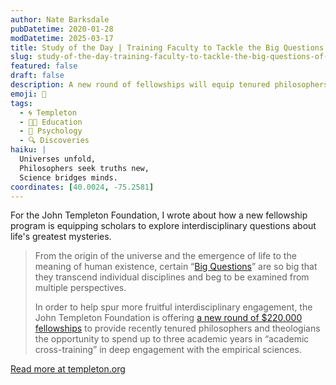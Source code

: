 ```yaml
---
author: Nate Barksdale
pubDatetime: 2020-01-28
modDatetime: 2025-03-17
title: Study of the Day | Training Faculty to Tackle the Big Questions of Today and Tomorrow
slug: study-of-the-day-training-faculty-to-tackle-the-big-questions-of-today-and-tomorrow
featured: false
draft: false
description: A new round of fellowships will equip tenured philosophers and theologians to dive deeply into the empirical sciences
emoji: 🧠
tags:
  - 🌀 Templeton
  - 👩‍🏫 Education
  - 🧠 Psychology
  - 🔍 Discoveries
haiku: |
  Universes unfold,  
  Philosophers seek truths new,  
  Science bridges minds.
coordinates: [40.0024, -75.2581]
---
```


For the John Templeton Foundation, I wrote about how a new fellowship program is equipping scholars to explore interdisciplinary questions about life's greatest mysteries.

> From the origin of the universe and the emergence of life to the meaning of human existence, certain “[Big Questions](https://www.templeton.org/funding-areas/science-big-questions)” are so big that they transcend individual disciplines and beg to be examined from multiple perspectives.
>
> In order to help spur more fruitful interdisciplinary engagement, the John Templeton Foundation is offering [a new round of $220,000 fellowships](https://www.templeton.org/internal-competiton-fund/academic-cross-training-fellowship-2020) to provide recently tenured philosophers and theologians the opportunity to spend up to three academic years in “academic cross-training” in deep engagement with the empirical sciences.

[Read more at templeton.org](https://www.templeton.org/news/training-faculty-to-tackle-the-big-questions-of-today-and-tomorrow)
